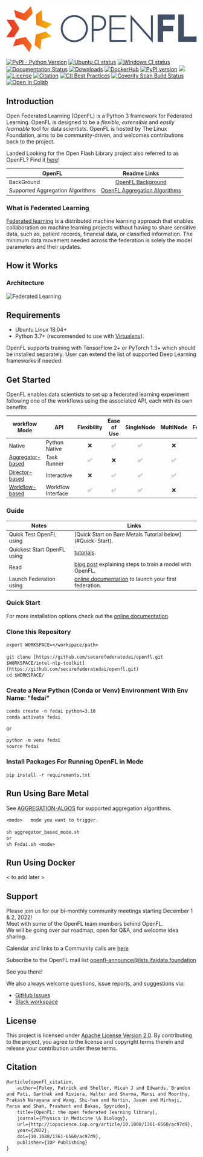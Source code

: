 <div align="center">
  <img src="https://github.com/securefederatedai/artwork/blob/main/PNG/OpenFL%20Logo%20-%20color.png?raw=true">
</div>

[![PyPI - Python Version](https://img.shields.io/badge/python-3.7%20%7C%203.8%20%7C%203.9%20%7C%203.10-blue)](https://pypi.org/project/openfl/)
[![Ubuntu CI status](https://github.com/intel/openfl/actions/workflows/ubuntu.yml/badge.svg)](https://github.com/intel/openfl/actions/workflows/ubuntu.yml)
[![Windows CI status](https://github.com/intel/openfl/actions/workflows/windows.yml/badge.svg)](https://github.com/intel/openfl/actions/workflows/windows.yml)
[![Documentation Status](https://readthedocs.org/projects/openfl/badge/?version=latest)](https://openfl.readthedocs.io/en/latest/?badge=latest)
[![Downloads](https://pepy.tech/badge/openfl)](https://pepy.tech/project/openfl)
[![DockerHub](https://img.shields.io/docker/pulls/intel/openfl.svg)](https://hub.docker.com/r/intel/openfl)
[![PyPI version](https://img.shields.io/pypi/v/openfl)](https://pypi.org/project/openfl/)
[<img src="https://img.shields.io/badge/slack-@openfl-blue.svg?logo=slack">](https://join.slack.com/t/openfl/shared_invite/zt-ovzbohvn-T5fApk05~YS_iZhjJ5yaTw) 
[![License](https://img.shields.io/badge/License-Apache%202.0-brightgreen.svg)](https://opensource.org/licenses/Apache-2.0)
[![Citation](https://img.shields.io/badge/cite-citation-brightgreen)](https://arxiv.org/abs/2105.06413)
[![CII Best Practices](https://bestpractices.coreinfrastructure.org/projects/6599/badge)](https://bestpractices.coreinfrastructure.org/projects/6599)
<a href="https://scan.coverity.com/projects/securefederatedai-openfl">
  <img alt="Coverity Scan Build Status"
       src="https://scan.coverity.com/projects/29040/badge.svg"/>
</a>
[![Open In Colab](https://colab.research.google.com/assets/colab-badge.svg)](https://colab.research.google.com/github/intel/openfl/blob/develop/openfl-tutorials/interactive_api/numpy_linear_regression/workspace/SingleNotebook.ipynb)

## Introduction

Open Federated Learning (OpenFL) is a Python 3 framework for Federated Learning. OpenFL is designed to be a _flexible_, _extensible_ and _easily learnable_ tool for data scientists. OpenFL is hosted by The Linux Foundation, aims to be community-driven, and welcomes contributions back to the project.

Landed Looking for the Open Flash Library project also referred to as OpenFL? Find it [here](https://github.com/openfl/openfl)!

| OpenFL | Readme Links | 
| -------------- | :--------------------: | 
| BackGround | [OpenFL Background](BACKGROUND.md) |
| Supported Aggregation Algorithms |[OpenFL Aggregation Algorithms](AGGREGATION-ALGOS.md) |

### What is Federated Learning
[Federated learning](https://en.wikipedia.org/wiki/Federated_learning) is a distributed machine learning approach that enables collaboration on machine learning projects without having to share sensitive data, such as, patient records, financial data, or classified information. The minimum data movement needed across the federation is solely the model parameters and their updates.

## How it Works

### Architecture
![Federated Learning](https://raw.githubusercontent.com/intel/openfl/develop/docs/images/diagram_fl_new.png)

## Requirements
- Ubuntu Linux 18.04+
- Python 3.7+ (recommended to use with [Virtualenv](https://virtualenv.pypa.io/en/latest/)).

OpenFL supports training with TensorFlow 2+ or PyTorch 1.3+ which should be installed separately. User can extend the list of supported Deep Learning frameworks if needed.

## Get Started
OpenFL enables data scientists to set up a federated learning experiment following one of the workflows using the associated API, each with its own benefits

| workflow Mode | API | Flexibility | Ease of Use | SingleNode |  MultiNode | Real Federation Usage | 1.x support | 2.x support |
| -------------- | ----- | :--------------------: | :-----------------------: | :----------------------------: | :----------: | :----------: | :----------: | :----------: |
| Native | Python Native | ❌ | ✅ | ✅ | ❌ | ❌ |  ✅ | ❌ |
| [Aggregator-based](https://openfl.readthedocs.io/en/latest/running_the_federation.html#aggregator-based-workflow "Define an experiment and distribute it manually. All participants can verify model code and FL plan prior to execution. The federation is terminated when the experiment is finished") | Task Runner | ✅ | ❌ | ✅ | ✅ | ✅ |  ✅ | ❌ |
| [Director-based](https://openfl.readthedocs.io/en/latest/running_the_federation.html#director-based-workflow "Setup long-lived components to run many experiments in series. Recommended for FL research when many changes to model, dataloader, or hyperparameters are expected") | Interactive | ❌ | ✅ | ✅ | ✅ | ❌ |  ✅ | ✅ |
| [Workflow-based](https://openfl.readthedocs.io/en/latest/workflow_interface.html "Create complex experiments that extend beyond traditional horizontal federated learning. See the experimental tutorials to learn how to coordinate aggregator validation after collaborator model training, perform global differentially private federated learning, measure the amount of private information embedded in a model after collaborator training with privacy meter, or add a watermark to a federated model")  | Workflow Interface | ✅ | ✅ | ✅ | ❌ | ❌ |  ✅ | ✅ |

### Guide

| Notes | Links | 
| -------------- | ----- |
Quick Test OpenFL using     | [Quick Start on Bare Metals Tutorial below] (#Quick-Start). |
Quickest Start OpenFL using | [tutorials](https://github.com/intel/openfl/tree/develop/openfl-tutorials). |
Read                        | [blog post](https://towardsdatascience.com/go-federated-with-openfl-8bc145a5ead1) explaining steps to train a model with OpenFL. |
Launch Federation using     | [online documentation](https://openfl.readthedocs.io/en/latest/index.html) to launch your first federation. |

### Quick Start

For more installation options check out the [online documentation](https://openfl.readthedocs.io/en/latest/install.html).

### Clone this Repository
```
export WORKSPACE=</workspace/path>

git clone [https://github.com/securefederatedai/openfl.git $WORKSPACE/intel-nlp-toolkit](https://github.com/securefederatedai/openfl.git)
cd $WORKSPACE/
```

### Create a New Python  (Conda or Venv) Environment With Env Name: "fedai"
```shell
conda create -n fedai python=3.10
conda activate fedai
```
or
```shell
python -m venv fedai
source fedai
```

### Install Packages For Running OpenFL in <Aggregator> Mode 
```shell
pip install -r requirements.txt
```

## Run Using Bare Metal 
See [AGGREGATION-ALGOS](AGGREGATION-ALGOS.md) for supported aggregation algorithms.
```shell
<mode>   mode you want to trigger.

sh aggregator_based_mode.sh
or
sh Fedai.sh <mode>
```
## Run Using Docker
< to add later > 


## Support
Please join us for our bi-monthly community meetings starting December 1 & 2, 2022! <br>
Meet with some of the OpenFL team members behind OpenFL. <br>
We will be going over our roadmap, open for Q&A, and welcome idea sharing. <br>

Calendar and links to a Community calls are [here](https://wiki.lfaidata.foundation/pages/viewpage.action?pageId=70648254)

Subscribe to the OpenFL mail list openfl-announce@lists.lfaidata.foundation


See you there!

We also always welcome questions, issue reports, and suggestions via:

* [GitHub Issues](https://github.com/intel/openfl/issues)
* [Slack workspace](https://join.slack.com/t/openfl/shared_invite/zt-ovzbohvn-T5fApk05~YS_iZhjJ5yaTw)

## License
This project is licensed under [Apache License Version 2.0](LICENSE). By contributing to the project, you agree to the license and copyright terms therein and release your contribution under these terms.


## Citation

```
@article{openfl_citation,
	author={Foley, Patrick and Sheller, Micah J and Edwards, Brandon and Pati, Sarthak and Riviera, Walter and Sharma, Mansi and Moorthy, Prakash Narayana and Wang, Shi-han and Martin, Jason and Mirhaji, Parsa and Shah, Prashant and Bakas, Spyridon},
	title={OpenFL: the open federated learning library},
	journal={Physics in Medicine \& Biology},
	url={http://iopscience.iop.org/article/10.1088/1361-6560/ac97d9},
	year={2022},
	doi={10.1088/1361-6560/ac97d9},
	publisher={IOP Publishing}
}
```

